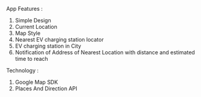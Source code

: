 App Features :
1. Simple Design
2. Current Location
3. Map Style
4. Nearest EV charging station locator
5. EV charging station in City
6. Notification of Address of Nearest Location with distance and estimated time to reach

Technology :
1. Google Map SDK
2. Places And Direction API
